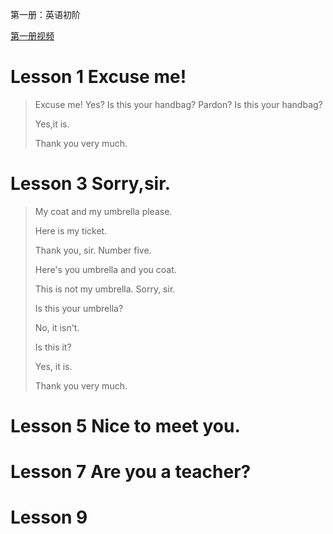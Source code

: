第一册：英语初阶

[第一册视频](https://www.bilibili.com/video/av31903720/)

# Lesson 1 Excuse me!

>Excuse me!
>Yes?
>Is this your handbag?
>Pardon?
>Is this your handbag?
>
>Yes,it is.
>
>Thank you very much.



# Lesson 3 Sorry,sir.

> My coat and my umbrella please.
>
> Here is my ticket.
>
> Thank you, sir. Number five.
>
> Here's you umbrella and you coat.
>
> This is not my umbrella. Sorry, sir.
>
> Is this your umbrella? 
>
> No, it isn't.
>
> Is this it?
>
> Yes, it is.
>
> Thank you very much.



# Lesson 5 Nice to meet you.

# Lesson 7 Are you a teacher?

# Lesson 9 





















